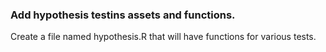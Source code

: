 ### Add hypothesis testins assets and functions.

Create a file named hypothesis.R that will have functions for various tests.